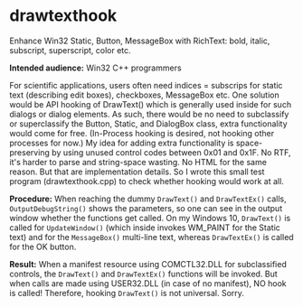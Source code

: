 # drawtexthook
Enhance Win32 Static, Button, MessageBox with RichText: bold, italic, subscript, superscript, color etc.

**Intended audience:** Win32 C++ programmers

For scientific applications, users often need indices = subscrips for static text (describing edit boxes), checkboxes, MessageBox etc. One solution would be API hooking of DrawText() which is generally used inside for such dialogs or dialog elements. As such, there would be no need to subclassify or superclassify the Button, Static, and DialogBox class, extra functionality would come for free. (In-Process hooking is desired, not hooking other processes for now.)
My idea for adding extra functionality is space-preserving by using unused control codes between 0x01 and 0x1F. No RTF, it's harder to parse and string-space wasting. No HTML for the same reason. But that are implementation details.
So I wrote this small test program (drawtexthook.cpp) to check whether hooking would work at all.

**Procedure:** When reaching the dummy `DrawText()` and `DrawTextEx()` calls, `OutputDebugString()` shows the parameters, so one can see in the output window whether the functions get called. On my Windows 10, `DrawText()` is called for `UpdateWindow()` (which inside invokes WM_PAINT for the Static text) and for the `MessageBox()` multi-line text, whereas `DrawTextEx()` is called for the OK button.

**Result:** When a manifest resource using COMCTL32.DLL for subclassified controls, the `DrawText()` and `DrawTextEx()` functions will be invoked. But when calls are made using USER32.DLL (in case of no manifest), NO hook is called!
Therefore, hooking `DrawText()` is not universal. Sorry.
